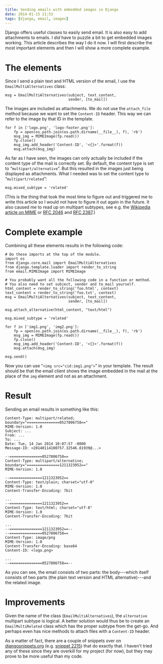```yaml
---
title: Sending emails with embedded images in Django
date: 2014-01-15 21:53
tags: [django, email, images]
---
```


Django offers useful classes to easily send email. It is also easy to
add attachments to emails. I *did* have to puzzle a bit to get
embedded images working. This article describes the way I do it
now. I will first describe the most important elements and then I will
show a more complete example.

# The elements

Since I send a plain text and HTML version of the email, I use the
`EmailMultiAlternatives` class:

    msg = EmailMultiAlternatives(subject, text_content,
                                 sender, [to_mail])

The images are included as attachments. We do not use the
`attach_file` method because we want to set the `Content-ID`
header. This way we can refer to the image by that ID in the template.

    for f in ['logo.png', 'logo-footer.png']:
        fp = open(os.path.join(os.path.dirname(__file__), f), 'rb')
        msg_img = MIMEImage(fp.read())
        fp.close()
        msg_img.add_header('Content-ID', '<{}>'.format(f))
        msg.attach(msg_img)

As far as I have seen, the images can only actually be included if the
content type of the mail is correctly set. By default, the content
type is set to “`multipart/alternative`”. But this resulted in the
images just being displayed as attachments. What I needed was to set
the content type to “`multipart/related`”:

    msg.mixed_subtype = 'related'

(This is the thing that took the most time to figure out and triggered
me to write this article so I would not have to figure it out again in
the future. It also caused me to read up on multipart subtypes, see
e.g. the [Wikipedia article on MIME](http://en.wikipedia.org/wiki/MIME#Multipart_subtypes)
or [RFC 2046](http://tools.ietf.org/html/rfc2046#section-5.1) and
[RFC 2387](http://tools.ietf.org/html/rfc2387).)


# Complete example

Combining all these elements results in the following code:

    # Do these imports at the top of the module.
    import os
    from django.core.mail import EmailMultiAlternatives
    from django.template.loader import render_to_string
    from email.MIMEImage import MIMEImage

    # You probably want all the following code in a function or method.
    # You also need to set subject, sender and to_mail yourself.
    html_content = render_to_string('foo.html', context)
    text_content = render_to_string('foo.txt', context)
    msg = EmailMultiAlternatives(subject, text_content,
                                 sender, [to_mail])

    msg.attach_alternative(html_content, "text/html")

    msg.mixed_subtype = 'related'

    for f in ['img1.png', 'img2.png']:
        fp = open(os.path.join(os.path.dirname(__file__), f), 'rb')
        msg_img = MIMEImage(fp.read())
        fp.close()
        msg_img.add_header('Content-ID', '<{}>'.format(f))
        msg.attach(msg_img)

    msg.send()

Now you can use “`<img src="cid:img1.png">`” in your template. The
result should be that the email client shows the image embedded in the
mail at the place of the `img` element and not as an attachment.

# Result

Sending an email results in something like this:

    Content-Type: multipart/related; boundary="===============0527806758=="
    MIME-Version: 1.0
    Subject: ...
    From: ...
    To: ...
    Date: Tue, 14 Jan 2014 10:07:57 -0000
    Message-ID: <20140114100757.32546.81939@...>

    --===============0527806758==
    Content-Type: multipart/alternative; boundary="===============1211323952=="
    MIME-Version: 1.0

    --===============1211323952==
    Content-Type: text/plain; charset="utf-8"
    MIME-Version: 1.0
    Content-Transfer-Encoding: 7bit

    ...
    --===============1211323952==
    Content-Type: text/html; charset="utf-8"
    MIME-Version: 1.0
    Content-Transfer-Encoding: 7bit

    ...
    --===============1211323952==--
    --===============0527806758==
    Content-Type: image/png
    MIME-Version: 1.0
    Content-Transfer-Encoding: base64
    Content-ID: <logo.png>

    ...
    --===============0527806758==--

As you can see, the email consists of two parts: the body---which
itself consists of two parts (the plain text version and HTML
alternative)---and the related image.

# Improvements

Given the name of the class (`EmailMultiAlternatives`), the
`alternative` multipart subtype is logical. A better solution would
thus be to create an `EmailMultiRelated` class which has the proper
subtype from the get-go. And perhaps even has nice methods to attach
files with a `Content-ID` header.

As a matter of fact, there are a couple of snippets over on
[djangosnippets.org](https://djangosnippets.org/)
(e.g. [snippet 2215](https://djangosnippets.org/snippets/2215/)) that
do exactly that. I haven't tried any of these since they are overkill
for my project (for now), but they may prove to be more useful than my
code.
